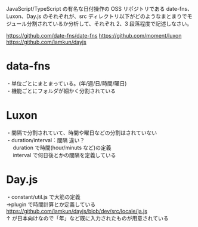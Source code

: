 JavaScript/TypeScript の有名な日付操作の OSS リポジトリである date-fns、Luxon、Day.js のそれぞれが、src ディレクトリ以下がどのようなまとまりでモジュール分割されているか分析して、それぞれ 2、3 段落程度で記述しなさい。

https://github.com/date-fns/date-fns
https://github.com/moment/luxon
https://github.com/iamkun/dayjs

# data-fns

・単位ごとにまとまっている。(年/週/日/時間/曜日)  
・機能ごとにフォルダが細かく分割されている

# Luxon

・間隔で分割されていて、時間や曜日などの分割はされていない  
・duration/interval：間隔 違い？  
　 duration で時間(hour/minuts など)の定義  
　 interval で何日後とかの間隔を定義している

# Day.js

・constant/util.js で大筋の定義  
→plugin で時間計算とか定義している
https://github.com/iamkun/dayjs/blob/dev/src/locale/ja.js  
↑ が日本向けなので「年」など既に入力されたものが用意されている
